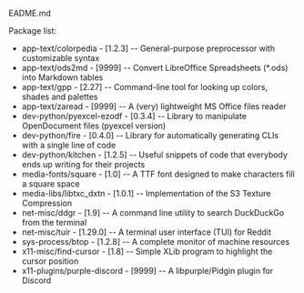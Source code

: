 EADME.md

Package list:
* app-text/colorpedia        - [1.2.3]  -- General-purpose preprocessor with customizable syntax
* app-text/ods2md            - [9999]   -- Convert LibreOffice Spreadsheets (*.ods) into Markdown tables
* app-text/gpp               - [2.27]   -- Command-line tool for looking up colors, shades and palettes
* app-text/zaread            - [9999]   -- A (very) lightweight MS Office files reader
* dev-python/pyexcel-ezodf   - [0.3.4]  -- Library to manipulate OpenDocument files (pyexcel version)
* dev-python/fire            - [0.4.0]  -- Library for automatically generating CLIs with a single line of code
* dev-python/kitchen         - [1.2.5]  -- Useful snippets of code that everybody ends up writing for their projects
* media-fonts/square         - [1.0]    -- A TTF font designed to make characters fill a square space
* media-libs/libtxc_dxtn     - [1.0.1]  -- Implementation of the S3 Texture Compression
* net-misc/ddgr              - [1.9]    -- A command line utility to search DuckDuckGo from the terminal
* net-misc/tuir              - [1.29.0] -- A terminal user interface (TUI) for Reddit
* sys-process/btop           - [1.2.8]  -- A complete monitor of machine resources
* x11-misc/find-cursor       - [1.8]    -- Simple XLib program to highlight the cursor position
* x11-plugins/purple-discord - [9999]   -- A libpurple/Pidgin plugin for Discord
